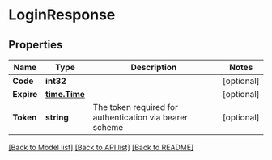 # LoginResponse

## Properties

Name | Type | Description | Notes
------------ | ------------- | ------------- | -------------
**Code** | **int32** |  | [optional] 
**Expire** | [**time.Time**](time.Time.md) |  | [optional] 
**Token** | **string** | The token required for authentication via bearer scheme | [optional] 

[[Back to Model list]](../README.md#documentation-for-models) [[Back to API list]](../README.md#documentation-for-api-endpoints) [[Back to README]](../README.md)


